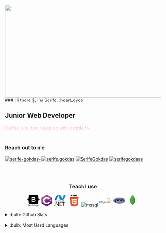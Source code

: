 <img src="https://media.giphy.com/media/v1.Y2lkPTc5MGI3NjExY2JkOWNmZDBhMGU5ZDhhZjYyYjQxMjJjOGEyNmQxMzUwMTM0MjllYyZjdD1n/juyJp5tn5X0J6JRmaG/giphy.gif" align="right" width="600" height="300">

<br />
### Hi there 👋, I'm Serife. :heart_eyes:

## Junior Web Developer 

<font color="pink">Coffee ☕ is how I keep up with **< code />**</font>
<br /><br />

### Reach out to me 
<a href="https://www.linkedin.com/in/serife-gokdas-/" target="blank"><img align="center" src="https://raw.githubusercontent.com/rahuldkjain/github-profile-readme-generator/master/src/images/icons/Social/linked-in-alt.svg" alt="serife-gokdas-" height="30" width="40" /></a>
<a href="https://www.instagram.com/serife.gokdas/?hl=tr" target="blank"><img align="center" src="https://raw.githubusercontent.com/rahuldkjain/github-profile-readme-generator/master/src/images/icons/Social/instagram.svg" alt="serife.gokdas" height="30" width="40" /></a>
<a href="https://twitter.com/SerifeGokdas" target="blank"><img align="center" src="https://raw.githubusercontent.com/rahuldkjain/github-profile-readme-generator/master/src/images/icons/Social/twitter.svg" alt="SerifeGokdas" height="30" width="40" /></a>
<a href="https://medium.com/@serifegokdaas" target="blank"><img align="center" src="https://raw.githubusercontent.com/rahuldkjain/github-profile-readme-generator/master/src/images/icons/Social/medium.svg" alt="serifegokdaas" height="30" width="40" /></a>

<br/>
<br/>

### <p align="center">Teach I use 
<p align="center"> <a href="https://getbootstrap.com" target="_blank"> <img src="https://raw.githubusercontent.com/devicons/devicon/master/icons/bootstrap/bootstrap-plain-wordmark.svg" alt="bootstrap" width="40" height="40"/> </a> <a href="https://www.w3schools.com/cs/" target="_blank"> <img src="https://raw.githubusercontent.com/devicons/devicon/master/icons/csharp/csharp-original.svg" alt="csharp" width="40" height="40"/> </a><a href="https://dotnet.microsoft.com/" target="_blank"> <img src="https://raw.githubusercontent.com/devicons/devicon/master/icons/dot-net/dot-net-original-wordmark.svg" alt="dotnet" width="40" height="40"/> </a><a href="https://www.w3.org/html/" target="_blank"> <img src="https://raw.githubusercontent.com/devicons/devicon/master/icons/html5/html5-original-wordmark.svg" alt="html5" width="40" height="40"/> </a><a href="https://www.microsoft.com/en-us/sql-server" target="_blank"> <img src="https://www.svgrepo.com/show/303229/microsoft-sql-server-logo.svg" alt="mssql" width="40" height="40"/> </a> <a href="https://www.mysql.com/" target="_blank"> <img src="https://raw.githubusercontent.com/devicons/devicon/master/icons/mysql/mysql-original-wordmark.svg" alt="mysql" width="40" height="40"/> </a><a href="https://www.php.net" target="_blank"> <img src="https://raw.githubusercontent.com/devicons/devicon/master/icons/php/php-original.svg" alt="php" width="40" height="40"/> </a>
<a href="https://www.mongodb.com/" target="_blank"> <img src="https://raw.githubusercontent.com/devicons/devicon/master/icons/mongodb/mongodb-original.svg" alt="php" width="40" height="40"/> </a>



<br />


<details>
<summary> :bulb: Github Stats</summary>
<img src="https://github-readme-stats.vercel.app/api?username=SerifeGokdas1&theme=radical">
</details>

<br/>

<details>
<summary> :bulb: Most Used Languages</summary>
<img src="https://github-readme-stats.vercel.app/api/top-langs/?username=SerifeGokdas1&layout=compact">
</details>

